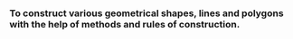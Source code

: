 ### To construct various geometrical shapes, lines and polygons with the help of methods and rules of construction.  